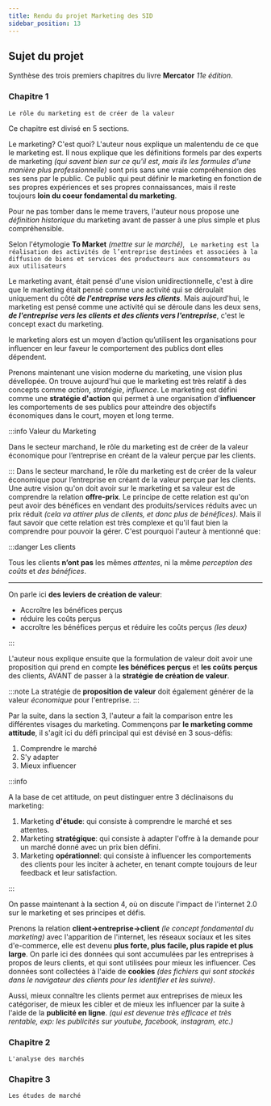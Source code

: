 ```yaml
---
title: Rendu du projet Marketing des SID
sidebar_position: 13
---
```


## Sujet du projet

Synthèse des trois premiers chapitres du livre **Mercator** _11e édition_.

### Chapitre 1

`Le rôle du marketing est de créer de la valeur`

Ce chapitre est divisé en 5 sections.

Le marketing? C'est quoi? L'auteur nous explique un malentendu de ce que le marketing est. Il nous explique que les définitions formels par des experts de marketing _(qui savent bien sur ce qu'il est, mais ils les formules d'une manière plus professionnelle)_ sont pris sans une vraie compréhension des ses sens par le public. Ce public qui peut définir le marketing en fonction de ses propres expériences et ses propres connaissances, mais il reste toujours **loin du coeur fondamental du marketing**.

Pour ne pas tomber dans le meme travers, l'auteur nous propose une _définition historique_ du marketing avant de passer à une plus simple et plus compréhensible.

Selon l'étymologie **To Market** _(mettre sur le marché)_, ` Le marketing est la réalisation des activités de l’entreprise destinées et associées à la diffusion de biens et services des producteurs aux consommateurs ou aux utilisateurs`

Le marketing avant, était pensé d'une vision unidirectionnelle, c'est à dire que le marketing était pensé comme une activité qui se déroulait uniquement du côté _**de l'entreprise vers les clients**_. Mais aujourd'hui, le marketing est pensé comme une activité qui se déroule dans les deux sens, _**de l'entreprise vers les clients et des clients vers l'entreprise**_, c'est le concept exact du marketing.

le marketing alors est un moyen d’action qu’utilisent les organisations pour influencer
en leur faveur le comportement des publics dont elles dépendent.

Prenons maintenant une vision moderne du marketing, une vision plus dévellopée. On trouve aujourd'hui que le marketing est très relatif à des concepts comme _action_, _stratégie_, _influence_. Le marketing est défini comme une **stratégie d'action** qui permet à une organisation d'**influencer** les comportements de ses publics pour atteindre des objectifs économiques dans le court, moyen et long terme.

:::info Valeur du Marketing

Dans le secteur marchand, le rôle du marketing est de créer de la valeur économique
pour l’entreprise en créant de la valeur perçue par les clients.

:::
Dans le secteur marchand, le rôle du marketing est de créer de la valeur économique
pour l’entreprise en créant de la valeur perçue par les clients.
Une autre vision qu'on doit avoir sur le marketing et sa valeur est de comprendre la relation **offre-prix**. Le principe de cette relation est qu'on peut avoir des bénéfices en vendant des produits/services réduits avec un prix réduit _(cela va attirer plus de clients, et donc plus de bénéfices)_. Mais il faut savoir que cette relation est très complexe et qu'il faut bien la comprendre pour pouvoir la gérer. C'est pourquoi l'auteur à mentionné que:

:::danger Les clients

Tous les clients **n’ont pas** les mêmes _attentes_,
ni la même _perception des coûts_ et _des bénéfices_.

---

On parle ici **des leviers de création de valeur**:

- Accroître les bénéfices perçus
- réduire les coûts perçus
- accroître les bénéfices perçus et réduire les coûts perçus _(les deux)_

:::

L'auteur nous explique ensuite que la formulation de valeur doit avoir une proposition qui prend en compte **les bénéfices perçus** et **les coûts perçus** des clients, AVANT de passer à la **stratégie de création de valeur**.

:::note
La stratégie de **proposition de valeur** doit également générer de la valeur _économique_ pour l'entreprise.
:::

Par la suite, dans la section 3, l'auteur a fait la comparison entre les différentes visages du marketing. Commençons par **le marketing comme attitude**, il s'agit ici du défi principal qui est dévisé en 3 sous-défis:

1. Comprendre le marché
2. S'y adapter
3. Mieux influencer

:::info

A la base de cet attitude, on peut distinguer entre 3 déclinaisons du marketing:

1. Marketing **d'étude**: qui consiste à comprendre le marché et ses attentes.
2. Marketing **stratégique**: qui consiste à adapter l'offre à la demande pour un marché donné avec un prix bien défini.
3. Marketing **opérationnel**: qui consiste à influencer les comportements des clients pour les inciter à acheter, en tenant compte toujours de leur feedback et leur satisfaction.

:::

On passe maintenant à la section 4, où on discute l'impact de l'internet 2.0 sur le marketing et ses principes et défis.

Prenons la relation **client->entreprise->client** _(le concept fondamental du marketing)_ avec l'apparition de l'internet, les réseaux sociaux et les sites d'e-commerce, elle est devenu **plus forte, plus facile, plus rapide et plus large**. On parle ici des données qui sont accumulées par les entreprises à propos de leurs clients, et qui sont utilisées pour mieux les influencer. Ces données sont collectées à l'aide de **cookies** _(des fichiers qui sont stockés dans le navigateur des clients pour les identifier et les suivre)_.

Aussi, mieux connaître les clients permet aux entreprises de mieux les catégoriser, de mieux les cibler et de mieux les influencer par la suite à l'aide de la **publicité en ligne**. _(qui est devenue très efficace et très rentable, exp: les publicités sur youtube, facebook, instagram, etc.)_

### Chapitre 2

`L'analyse des marchés`

### Chapitre 3

`Les études de marché`
